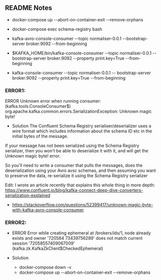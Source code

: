 ## README Notes
- docker-compose up --abort-on-container-exit --remove-orphans

- docker-compose exec schema-registry bash
- kafka-avro-console-consumer --topic normaliser-0.0.1 --bootstrap-server broker:9092  --from-beginning

- $KAFKA_HOME/bin/kafka-console-consumer --topic normaliser-0.0.1 -- bootstrap-server broker:9092 --property print.key=True --from-beginning

- kafka-console-consumer --topic normaliser-0.0.1 -- bootstrap-server broker:9092 --property print.key=True --from-beginning


### ERROR1:
ERROR Unknown error when running consumer:  (kafka.tools.ConsoleConsumer$)
org.apache.kafka.common.errors.SerializationException: Unknown magic byte!

- Solution
The Confluent Schema Registry serialiser/deserializer uses a wire format which includes information about the schema ID etc in the initial bytes of the message.

If your message has not been serialized using the Schema Registry serializer, then you won't be able to deserialize it with it, and will get the Unknown magic byte! error.

So you'll need to write a consumer that pulls the messages, does the deserialization using your Avro avsc schemas, and then assuming you want to preserve the data, re-serialize it using the Schema Registry serializer

Edit: I wrote an article recently that explains this whole thing in more depth: https://www.confluent.io/blog/kafka-connect-deep-dive-converters-serialization-explained

- https://stackoverflow.com/questions/52399417/unknown-magic-byte-with-kafka-avro-console-consumer


### ERROR2:
- ERROR Error while creating ephemeral at /brokers/ids/1, node already exists and owner '720584
73439756289' does not match current session '72058557409067009' (kafka.zk.KafkaZkClient$CheckedEphemeral)

- Solution
  - docker-compose down -v
  - docker-compose up --abort-on-container-exit --remove-orphans

